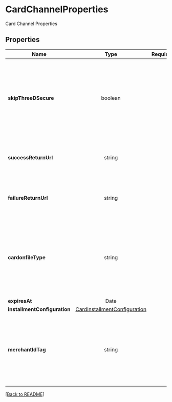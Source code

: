 # CardChannelProperties

Card Channel Properties

## Properties

| Name | Type | Required | Description | Examples |
|------------|:-------------:|:-------------:|-------------|:-------------:|
| **skipThreeDSecure** |boolean |  | This field value is only being used for reusability &#x3D; MULTIPLE_USE. To indicate whether to perform 3DS during the linking phase. Defaults to false. | | |
| **successReturnUrl** |string |  | URL where the end-customer is redirected if the authorization is successful | | |
| **failureReturnUrl** |string |  | URL where the end-customer is redirected if the authorization failed | | |
| **cardonfileType** |string |  | Type of “credential-on-file” / “card-on-file” payment being made. Indicate that this payment uses a previously linked Payment Method for charging. | | |
| **expiresAt** |Date |  |  | | |
| **installmentConfiguration** |[CardInstallmentConfiguration](CardInstallmentConfiguration.md) |  |  | | |
| **merchantIdTag** |string |  | Tag for a Merchant ID that you want to associate this payment with. For merchants using their own MIDs to specify which MID they want to use | | |



[[Back to README]](../../README.md)